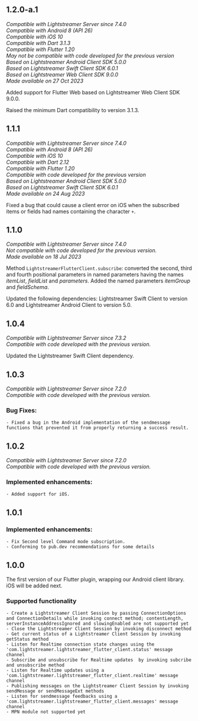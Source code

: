 ## 1.2.0-a.1
*Compatible with Lightstreamer Server since 7.4.0*<br/>
*Compatible with Android 8 (API 26)*<br/>
*Compatible with iOS 10*<br/>
*Compatible with Dart 3.1.3*<br/>
*Compatible with Flutter 1.20*<br/>
*May not be compatible with code developed for the previous version*<br/>
*Based on Lightstreamer Android Client SDK 5.0.0*<br/>
*Based on Lightstreamer Swift Client SDK 6.0.1*<br/>
*Based on Lightstreamer Web Client SDK 9.0.0*<br/>
*Made available on 27 Oct 2023*

Added support for Flutter Web based on Lightstreamer Web Client SDK 9.0.0.

Raised the minimum Dart compatibility to version 3.1.3.


## 1.1.1
*Compatible with Lightstreamer Server since 7.4.0*<br/>
*Compatible with Android 8 (API 26)*<br/>
*Compatible with iOS 10*<br/>
*Compatible with Dart 2.12*<br/>
*Compatible with Flutter 1.20*<br/>
*Compatible with code developed for the previous version*<br/>
*Based on Lightstreamer Android Client SDK 5.0.0*<br/>
*Based on Lightstreamer Swift Client SDK 6.0.1*<br/>
*Made available on 24 Aug 2023*

Fixed a bug that could cause a client error on iOS when the subscribed items or fields had names containing the character `+`.


## 1.1.0
*Compatible with Lightstreamer Server since 7.4.0*<br/>
*Not compatible with code developed for the previous version.*<br/>
*Made available on 18 Jul 2023*

Method `LightstreamerFlutterClient.subscribe`: converted the second, third and fourth positional parameters in named parameters having the names *itemList*, *fieldList* and *parameters*.
  Added the named parameters *itemGroup* and *fieldSchema*.

Updated the following dependencies: Lightstreamer Swift Client to version 6.0 and Lightstreamer Android Client to version 5.0.


## 1.0.4
*Compatible with Lightstreamer Server since 7.3.2*<br/>
*Compatible with code developed with the previous version.*<br/>

Updated the Lightstreamer Swift Client dependency.

## 1.0.3
*Compatible with Lightstreamer Server since 7.2.0*<br/>
*Compatible with code developed with the previous version.*<br/>

### Bug Fixes:

    - Fixed a bug in the Android implementation of the sendmessage functions that prevented it from properly returning a success result.

## 1.0.2
*Compatible with Lightstreamer Server since 7.2.0*<br/>
*Compatible with code developed with the previous version.*<br/>

### Implemented enhancements:

    - Added support for iOS.

## 1.0.1

### Implemented enhancements:

    - Fix Second level Command mode subscription.
    - Conforming to pub.dev recommendations for some details

## 1.0.0

The first version of our Flutter plugin, wrapping our Android client library.
iOS will be added next.

### Supported functionality

    - Create a Lightstreamer Client Session by passing ConnectionOptions and ConnectionDetails while invoking connect method; contentLength, serverInstanceAddressIgnored and slowingEnabled are not supported yet
    - Close the Lightstreamer Client Session by invoking disconnect method
    - Get current status of a Lightstreamer Client Session by invoking getStatus method
    - Listen for Realtime connection state changes using the 'com.lightstreamer.lightstreamer_flutter_client.status' message channel
    - Subscribe and unsubscribe for Realtime updates  by invoking subcribe and unsubscribe method
    - Listen for Realtime updates using a 'com.lightstreamer.lightstreamer_flutter_client.realtime' message channel
    - Publishing messages on the Lightstreamer Client Session by invoking sendMessage or sendMessageExt methods
    - Listen for sendmessage feedbacks using a  'com.lightstreamer.lightstreamer_flutter_client.messages' message channel
    - MPN module not supported yet
